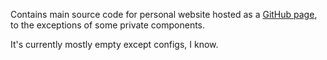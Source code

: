 Contains main source code for personal website hosted as a [GitHub page](https://pahowlo.github.io), to the exceptions of some private components.

It's currently mostly empty except configs, I know.
